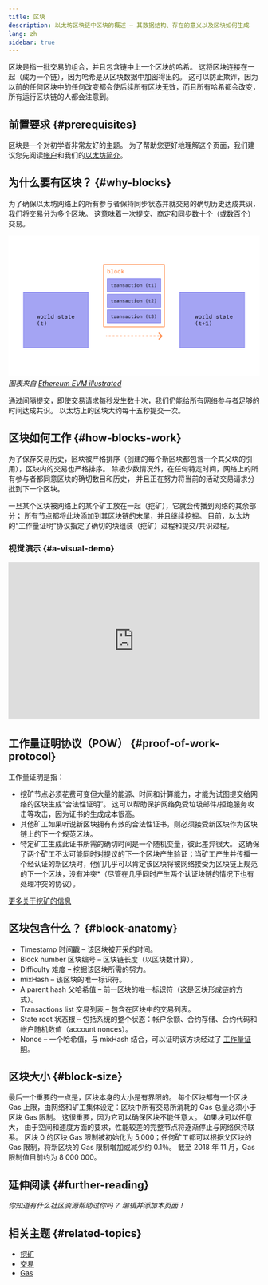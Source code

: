 ```yaml
---
title: 区块
description: 以太坊区块链中区块的概述 – 其数据结构、存在的意义以及区块如何生成
lang: zh
sidebar: true
---
```


区块是指一批交易的组合，并且包含链中上一个区块的哈希。 这将区块连接在一起（成为一个链），因为哈希是从区块数据中加密得出的。 这可以防止欺诈，因为以前的任何区块中的任何改变都会使后续所有区块无效，而且所有哈希都会改变，所有运行区块链的人都会注意到。

## 前置要求 {#prerequisites}

区块是一个对初学者非常友好的主题。 为了帮助您更好地理解这个页面，我们建议您先阅读[帐户](/developers/docs/accounts/)和我们的[以太坊简介](/developers/docs/intro-to-ethereum/)。

## 为什么要有区块？ {#why-blocks}

为了确保以太坊网络上的所有参与者保持同步状态并就交易的确切历史达成共识，我们将交易分为多个区块。 这意味着一次提交、商定和同步数十个（或数百个）交易。

![区块中的交易导致状态变化的图表](../../../../../developers/docs/blocks/tx-block.png) _图表来自 [Ethereum EVM illustrated](https://takenobu-hs.github.io/downloads/ethereum_evm_illustrated.pdf)_

通过间隔提交，即使交易请求每秒发生数十次，我们仍能给所有网络参与者足够的时间达成共识。 以太坊上的区块大约每十五秒提交一次。

## 区块如何工作 {#how-blocks-work}

为了保存交易历史，区块被严格排序（创建的每个新区块都包含一个其父块的引用），区块内的交易也严格排序。 除极少数情况外，在任何特定时间，网络上的所有参与者都同意区块的确切数目和历史， 并且正在努力将当前的活动交易请求分批到下一个区块。

一旦某个区块被网络上的某个矿工放在一起（挖矿），它就会传播到网络的其余部分； 所有节点都将此块添加到其区块链的末尾，并且继续挖掘。 目前，以太坊的“工作量证明”协议指定了确切的块组装（挖矿）过程和提交/共识过程。

### 视觉演示 {#a-visual-demo}

<iframe width="100%" height="315" src="https://www.youtube.com/embed/_160oMzblY8" frameborder="0" allow="accelerometer; autoplay; clipboard-write; encrypted-media; gyroscope; picture-in-picture" allowfullscreen mark="crwd-mark"></iframe>

## 工作量证明协议（POW） {#proof-of-work-protocol}

工作量证明是指：

- 挖矿节点必须花费可变但大量的能源、时间和计算能力，才能为试图提交给网络的区块生成“合法性证明”。 这可以帮助保护网络免受垃圾邮件/拒绝服务攻击等攻击，因为证书的生成成本很高。
- 其他矿工如果听说新区块拥有有效的合法性证书，则必须接受新区块作为区块链上的下一个规范区块。
- 特定矿工生成此证书所需的确切时间是一个随机变量，彼此差异很大。 这确保了两个矿工不太可能同时对提议的下一个区块产生验证；当矿工产生并传播一个经认证的新区块时，他们几乎可以肯定该区块将被网络接受为区块链上规范的下一个区块，没有冲突\*（尽管在几乎同时产生两个认证块链的情况下也有处理冲突的协议）。

[更多关于挖矿的信息](/developers/docs/consensus-mechanisms/pow/mining/)

## 区块包含什么？ {#block-anatomy}

- Timestamp 时间戳 – 该区块被开采的时间。
- Block number 区块编号 – 区块链长度（以区块数计算）。
- Difficulty 难度 – 挖掘该区块所需的努力。
- mixHash – 该区块的唯一标识符。
- A parent hash 父哈希值 – 前一区块的唯一标识符（这是区块形成链的方式）。
- Transactions list 交易列表 – 包含在区块中的交易列表。
- State root 状态根 – 包括系统的整个状态：帐户余额、合约存储、合约代码和帐户随机数值（account nonces）。
- Nonce – 一个哈希值，与 mixHash 结合，可以证明该方块经过了 [工作量证明](/developers/docs/consensus-mechanisms/pow/)。

## 区块大小 {#block-size}

最后一个重要的一点是，区块本身的大小是有界限的。 每个区块都有一个区块 Gas 上限，由网络和矿工集体设定：区块中所有交易所消耗的 Gas 总量必须小于区块 Gas 限制。 这很重要，因为它可以确保区块不能任意大。 如果块可以任意大， 由于空间和速度方面的要求，性能较差的完整节点将逐渐停止与网络保持联系。 区块 0 的区块 Gas 限制被初始化为 5,000；任何矿工都可以根据父区块的 Gas 限制，将新区块的 Gas 限制增加或减少约 0.1％。 截至 2018 年 11 月，Gas 限制值目前约为 8 000 000。

## 延伸阅读 {#further-reading}

_你知道有什么社区资源帮助过你吗？ 编辑并添加本页面！_

## 相关主题 {#related-topics}

- [挖矿](/developers/docs/consensus-mechanisms/pow/mining/)
- [交易](/developers/docs/transactions/)
- [Gas](/developers/docs/gas/)
